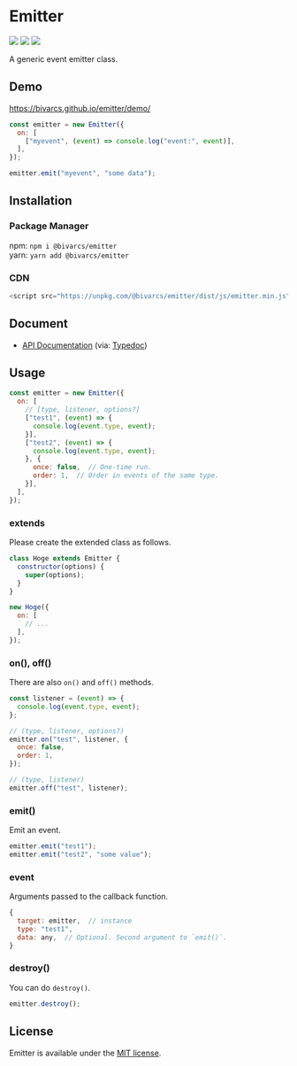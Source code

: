 # Emitter
![](https://img.shields.io/npm/types/@bivarcs/emitter)
![](https://img.shields.io/node/v/@bivarcs/emitter)
![](https://img.shields.io/github/license/bivarcs/emitter)

A generic event emitter class.

## Demo
https://bivarcs.github.io/emitter/demo/

```js
const emitter = new Emitter({
  on: [
    ["myevent", (event) => console.log("event:", event)],
  ],
});

emitter.emit("myevent", "some data");
```

## Installation
### Package Manager
npm: `npm i @bivarcs/emitter`  
yarn: `yarn add @bivarcs/emitter`  

### CDN
```js
<script src="https://unpkg.com/@bivarcs/emitter/dist/js/emitter.min.js"></script>
```

## Document
- [API Documentation](https://bivarcs.github.io/emitter/docs/) (via: [Typedoc](https://github.com/TypeStrong/typedoc))

## Usage
```js
const emitter = new Emitter({
  on: [
    // [type, listener, options?]
    ["test1", (event) => {
      console.log(event.type, event);
    }],
    ["test2", (event) => {
      console.log(event.type, event);
    }, {
      once: false,  // One-time run.
      order: 1,  // Order in events of the same type.
    }],
  ],
});
```

### extends
Please create the extended class as follows.

```js
class Hoge extends Emitter {
  constructor(options) {
    super(options);
  }
}

new Hoge({
  on: [
    // ...
  ],
});
```

### on(), off()
There are also `on()` and `off()` methods.

```js
const listener = (event) => {
  console.log(event.type, event);
};

// (type, listener, options?)
emitter.on("test", listener, {
  once: false,
  order: 1,
});

// (type, listener)
emitter.off("test", listener);
```

### emit()
Emit an event.

```js
emitter.emit("test1");
emitter.emit("test2", "some value");
```

### event
Arguments passed to the callback function.

```js
{
  target: emitter,  // instance
  type: "test1",
  data: any,  // Optional. Second argument to `emit()`.
}
```

### destroy()
You can do `destroy()`.

```js
emitter.destroy();
```

## License
Emitter is available under the [MIT license](LICENSE.md).